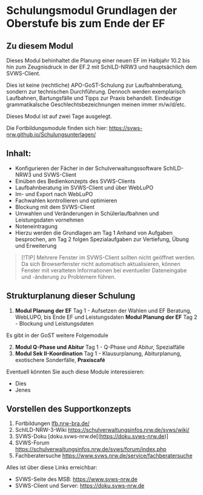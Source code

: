 # Schulungsmodul Grundlagen der Oberstufe bis zum Ende der EF

## Zu diesem Modul

Dieses Modul behinhaltet die Planung einer neuen EF im Halbjahr 10.2 bis hin zum Zeugnisdruck in der EF.2 mit SchILD-NRW3 und hauptsächlich dem SVWS-Client.

Dies ist keine (rechtliche) APO-GoST-Schulung zur Laufbahnberatung, sondern zur technischen Durchführung. Dennoch werden exemplarisch Laufbahnen, Bartungsfälle und Tipps zur Praxis behandelt. Eindeutige grammatikalsche Geschlechtsbezeichnungen meinen immer m/w/d/etc.

Dieses Modul ist auf zwei Tage ausgelegt. 

Die Fortbildungsmodule finden sich hier: https://svws-nrw.github.io/Schulungsunterlagen/

## Inhalt:

+ Konfigurieren der Fächer in der Schulverwaltungssoftware SchILD-NRW3 und SVWS-Client
+ Einüben des Bedienkonzepts des SVWS-Clients
+ Laufbahnberatung im SVWS-Client und über WebLuPO
+ Im- und Export nach WebLuPO
+ Fachwahlen kontrollieren und optimieren
+ Blockung mit dem SVWS-Client
+ Umwahlen und Veränderungen in Schülerlaufbahnen und Leistungsdaten vornehmen
+ Noteneintragung
+ Hierzu werden die Grundlagen am Tag 1 Anhand von Aufgaben besprochen, am Tag 2 folgen Spezialaufgaben zur Vertiefung, Übung und Erweiterung

>[!TIP] Mehrere Fenster im SVWS-Client sollten nicht geöffnet werden.
> Da sich Browserfenster nicht automatisch aktualisieren, können Fenster mit veralteten Informationen bei eventueller Dateneingabe und -änderung zu Problemem führen.

## Strukturplanung dieser Schulung

1. **Modul Planung der EF** Tag 1 - Aufsetzen der Wahlen und EF Beratung, WebLUPO, bis Ende EF und Leistungsdaten 
   **Modul Planung der EF** Tag 2 - Blockung und Leistungsdaten

Es gibt in der GoST weitere Folgemodule

2. **Modul Q-Phase und Abitur** Tag 1 - Q-Phase und Abitur, Spezialfälle
3. **Modul Sek II-Koordination** Tag 1 - Klausurplanung, Abiturplanung, exotischere Sonderfälle, **Praxiscafé**

Eventuell könnten Sie auch diese Module interessieren:
+ Dies
+ Jenes

## Vorstellen des Supportkonzepts

1. Fortbildungen    [lfb.nrw-bra.de/](https://lfb.nrw.de/bra/20426)
2. SchILD-NRW-3-Wiki    https://schulverwaltungsinfos.nrw.de/svws/wiki/    
3. SVWS-Doku        [doku.svws-nrw.de[(https://doku.svws-nrw.de)]
4. SVWS-Forum       https://schulverwaltungsinfos.nrw.de/svws/forum/index.php
5. Fachberatersuche https://www.svws.nrw.de/service/fachberatersuche

Alles ist über diese Links erreichbar:

* SVWS-Seite des MSB: https://www.svws-nrw.de
* SVWS-Client und Server: https://doku.svws-nrw.de



